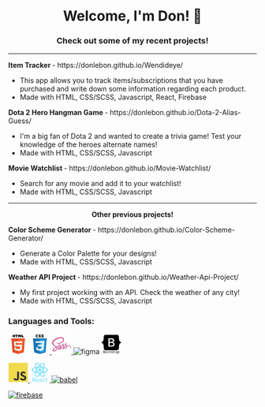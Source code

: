 <h1 align="center">Welcome, I'm Don! 🤙 </h1>


<h3 align="center"><strong>Check out some of my recent projects! </strong></h3>

<hr>

<p align = "left"> 
<strong> Item Tracker </strong> - https://donlebon.github.io/Wendideye/
</p>

<ul> 
<li>This app allows you to track items/subscriptions that you have purchased and write down some information regarding each product.</li>
<li>Made with HTML, CSS/SCSS, Javascript, React, Firebase </li>
</ul>

<p align = "left">
<strong> Dota 2 Hero Hangman Game </strong> - 
https://donlebon.github.io/Dota-2-Alias-Guess/
</p>

<ul> 
<li>I'm a big fan of Dota 2 and wanted to create a trivia game! Test your knowledge of the heroes alternate names! </li>
<li>Made with HTML, CSS/SCSS, Javascript </li>
</ul>

<p align = "left">
<strong> Movie Watchlist </strong> - 
https://donlebon.github.io/Movie-Watchlist/
</p>


<ul> 
<li>Search for any movie and add it to your watchlist!</li>
<li>Made with HTML, CSS/SCSS, Javascript </li>
</ul>

<hr>

<p align = "center">
<strong> Other previous projects! </strong>
</p>

<p align = "left">
<strong> Color Scheme Generator </strong> - 
https://donlebon.github.io/Color-Scheme-Generator/
</p>


<ul> 
<li>Generate a Color Palette for your designs!</li>
<li>Made with HTML, CSS/SCSS, Javascript </li>
</ul>

<p align = "left">
<strong> Weather API Project </strong> - 
https://donlebon.github.io/Weather-Api-Project/
</p>


<ul> 
<li>My first project working with an API. Check the weather of any city! </li>
<li>Made with HTML, CSS/SCSS, Javascript </li>
</ul>


<h3 align="left">Languages and Tools:</h3>


<img src="https://raw.githubusercontent.com/devicons/devicon/master/icons/html5/html5-original-wordmark.svg" alt="html5" width="40" height="40"/> </a> <a href="https://developer.mozilla.org/en-US/docs/Web/JavaScript" target="_blank" rel="noreferrer"> <img src="https://raw.githubusercontent.com/devicons/devicon/master/icons/css3/css3-original-wordmark.svg" alt="css3" width="40" height="40"/> </a> <a href="https://www.figma.com/" target="_blank" rel="noreferrer"> <img src="https://raw.githubusercontent.com/devicons/devicon/master/icons/sass/sass-original.svg" alt="sass" width="40" height="40"/> </a> <img src="https://www.vectorlogo.zone/logos/figma/figma-icon.svg" alt="figma" width="40" height="40"/> </a> <a href="https://firebase.google.com/" target="_blank" rel="noreferrer"> 
<a href="https://getbootstrap.com" target="_blank" rel="noreferrer"> <img src="https://raw.githubusercontent.com/devicons/devicon/master/icons/bootstrap/bootstrap-plain-wordmark.svg" alt="bootstrap" width="40" height="40"/> </a></p>  <a href="https://www.w3schools.com/css/" target="_blank" rel="noreferrer"> <img src="https://raw.githubusercontent.com/devicons/devicon/master/icons/javascript/javascript-original.svg" alt="javascript" width="40" height="40"/> </a> <a href="https://nodejs.org" target="_blank" rel="noreferrer"> <img src="https://raw.githubusercontent.com/devicons/devicon/master/icons/react/react-original-wordmark.svg" alt="react" width="40" height="40"/> </a> <a href="https://sass-lang.com" target="_blank" rel="noreferrer"> <img src="https://www.vectorlogo.zone/logos/babeljs/babeljs-icon.svg" alt="babel" width="40" height="40"/> </a>

<p align="left"> <a href="https://babeljs.io/" target="_blank" rel="noreferrer"> <img src="https://www.vectorlogo.zone/logos/firebase/firebase-icon.svg" alt="firebase" width="40" height="40"/> </a> <a href="https://www.w3.org/html/" target="_blank" rel="noreferrer">











